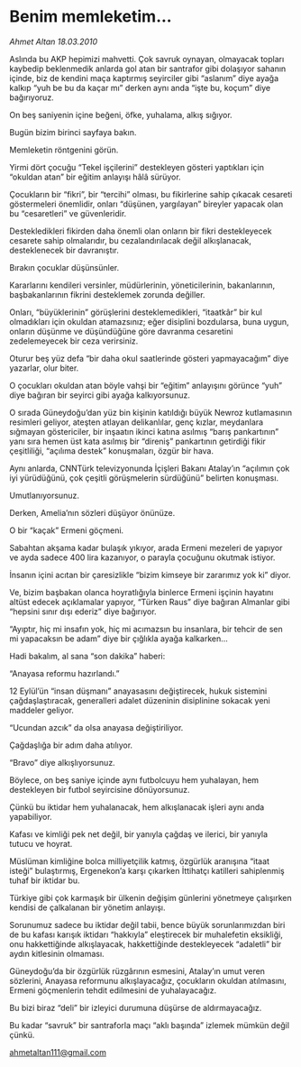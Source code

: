 # Benim memleketim...

*Ahmet Altan 18.03.2010*

<div class="yazi"><p>Aslında bu AKP hepimizi mahvetti. Çok savruk oynayan, olmayacak topları kaybedip beklenmedik anlarda gol atan bir santrafor gibi dolaşıyor sahanın içinde, biz de kendini maça kaptırmış seyirciler gibi “aslanım” diye ayağa kalkıp “yuh be bu da kaçar mı” derken aynı anda “işte bu, koçum” diye bağırıyoruz.</p>
<p>On beş saniyenin içine beğeni, öfke, yuhalama, alkış sığıyor.</p>
<p>Bugün bizim birinci sayfaya bakın.</p>
<p>Memleketin röntgenini görün.</p>
<p>Yirmi dört çocuğu “Tekel işçilerini” destekleyen gösteri yaptıkları için “okuldan atan” bir eğitim anlayışı hâlâ sürüyor.</p>
<p>Çocukların bir “fikri”, bir “tercihi” olması, bu fikirlerine sahip çıkacak cesareti göstermeleri önemlidir, onları “düşünen, yargılayan” bireyler yapacak olan bu “cesaretleri” ve güvenleridir.</p>
<p>Destekledikleri fikirden daha önemli olan onların bir fikri destekleyecek cesarete sahip olmalarıdır, bu cezalandırılacak değil alkışlanacak, desteklenecek bir davranıştır.</p>
<p>Bırakın çocuklar düşünsünler.</p>
<p>Kararlarını kendileri versinler, müdürlerinin, yöneticilerinin, bakanlarının, başbakanlarının fikrini desteklemek zorunda değiller.</p>
<p>Onları, “büyüklerinin” görüşlerini desteklemedikleri, “itaatkâr” bir kul olmadıkları için okuldan atamazsınız; eğer disiplini bozdularsa, buna uygun, onların düşünme ve düşündüğüne göre davranma cesaretini zedelemeyecek bir ceza verirsiniz.</p>
<p>Oturur beş yüz defa “bir daha okul saatlerinde gösteri yapmayacağım” diye yazarlar, olur biter.</p>
<p>O çocukları okuldan atan böyle vahşi bir “eğitim” anlayışını görünce “yuh” diye bağıran bir seyirci gibi ayağa kalkıyorsunuz.</p>
<p>O sırada Güneydoğu’dan yüz bin kişinin katıldığı büyük Newroz kutlamasının resimleri geliyor, ateşten atlayan delikanlılar, genç kızlar, meydanlara sığmayan göstericiler, bir inşaatın ikinci katına asılmış “barış pankartının” yanı sıra hemen üst kata asılmış bir “direniş” pankartının getirdiği fikir çeşitliliği, “açılıma destek” konuşmaları, özgür bir hava.</p>
<p>Aynı anlarda, CNNTürk televizyonunda İçişleri Bakanı Atalay’ın “açılımın çok iyi yürüdüğünü, çok çeşitli görüşmelerin sürdüğünü” belirten konuşması.</p>
<p>Umutlanıyorsunuz.</p>
<p>Derken, Amelia’nın sözleri düşüyor önünüze.</p>
<p>O bir “kaçak” Ermeni göçmeni.</p>
<p>Sabahtan akşama kadar bulaşık yıkıyor, arada Ermeni mezeleri de yapıyor ve ayda sadece 400 lira kazanıyor, o parayla çocuğunu okutmak istiyor.</p>
<p>İnsanın içini acıtan bir çaresizlikle “bizim kimseye bir zararımız yok ki” diyor.</p>
<p>Ve, bizim başbakan olanca hoyratlığıyla binlerce Ermeni işçinin hayatını altüst edecek açıklamalar yapıyor, “Türken Raus” diye bağıran Almanlar gibi “hepsini sınır dışı ederiz” diye bağırıyor.</p>
<p>“Ayıptır, hiç mi insafın yok, hiç mi acımazsın bu insanlara, bir tehcir de sen mi yapacaksın be adam” diye bir çığlıkla ayağa kalkarken...</p>
<p>Hadi bakalım, al sana “son dakika” haberi:</p>
<p>“Anayasa reformu hazırlandı.”</p>
<p>12 Eylül’ün “insan düşmanı” anayasasını değiştirecek, hukuk sistemini çağdaşlaştıracak, generalleri adalet düzeninin disiplinine sokacak yeni maddeler geliyor.</p>
<p>“Ucundan azcık” da olsa anayasa değiştiriliyor.</p>
<p>Çağdaşlığa bir adım daha atılıyor.</p>
<p>“Bravo” diye alkışlıyorsunuz.</p>
<p>Böylece, on beş saniye içinde aynı futbolcuyu hem yuhalayan, hem destekleyen bir futbol seyircisine dönüyorsunuz.</p>
<p>Çünkü bu iktidar hem yuhalanacak, hem alkışlanacak işleri aynı anda yapabiliyor.</p>
<p>Kafası ve kimliği pek net değil, bir yanıyla çağdaş ve ilerici, bir yanıyla tutucu ve hoyrat.</p>
<p>Müslüman kimliğine bolca milliyetçilik katmış, özgürlük aranışına “itaat isteği” bulaştırmış, Ergenekon’a karşı çıkarken İttihatçı katilleri sahiplenmiş tuhaf bir iktidar bu.</p>
<p>Türkiye gibi çok karmaşık bir ülkenin değişim günlerini yönetmeye çalışırken kendisi de çalkalanan bir yönetim anlayışı.</p>
<p>Sorunumuz sadece bu iktidar değil tabii, bence büyük sorunlarımızdan biri de bu kafası karışık iktidarı “hakkıyla” eleştirecek bir muhalefetin eksikliği, onu hakkettiğinde alkışlayacak, hakkettiğinde destekleyecek “adaletli” bir aydın kitlesinin olmaması.</p>
<p>Güneydoğu’da bir özgürlük rüzgârının esmesini, Atalay’ın umut veren sözlerini, Anayasa reformunu alkışlayacağız, çocukların okuldan atılmasını, Ermeni göçmenlerin tehdit edilmesini de yuhalayacağız.</p>
<p>Bu bizi biraz “deli” bir izleyici durumuna düşürse de aldırmayacağız.</p>
<p>Bu kadar “savruk” bir santraforla maçı “aklı başında” izlemek mümkün değil çünkü.</p>
<p><a href="mailto:ahmetaltan111@gmail.com">ahmetaltan111@gmail.com</a></p>
</div>
